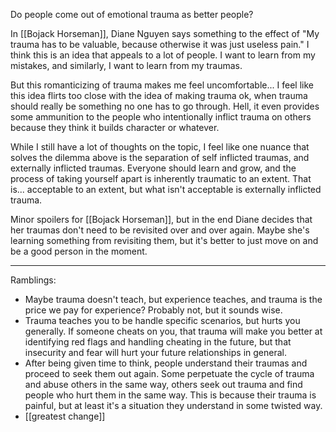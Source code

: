 Do people come out of emotional trauma as better people?

In [[Bojack Horseman]], Diane Nguyen says something to the effect of "My trauma has to be valuable, because otherwise it was just useless pain." I think this is an idea that appeals to a lot of people. I want to learn from my mistakes, and similarly, I want to learn from my traumas.

But this romanticizing of trauma makes me feel uncomfortable... I feel like this idea flirts too close with the idea of making trauma ok, when trauma should really be something no one has to go through. Hell, it even provides some ammunition to the people who intentionally inflict trauma on others because they think it builds character or whatever.

While I still have a lot of thoughts on the topic, I feel like one nuance that solves the dilemma above is the separation of self inflicted traumas, and externally inflicted traumas. Everyone should learn and grow, and the process of taking yourself apart is inherently traumatic to an extent. That is... acceptable to an extent, but what isn't acceptable is externally inflicted trauma.

Minor spoilers for [[Bojack Horseman]], but in the end Diane decides that her traumas don't need to be revisited over and over again. Maybe she's learning something from revisiting them, but it's better to just move on and be a good person in the moment.

------

Ramblings:

 - Maybe trauma doesn't teach, but experience teaches, and trauma is the price we pay for experience? Probably not, but it sounds wise.
 - Trauma teaches you to be handle specific scenarios, but hurts you generally. If someone cheats on you, that trauma will make you better at identifying red flags and handling cheating in the future, but that insecurity and fear will hurt your future relationships in general.
 - After being given time to think, people understand their traumas and proceed to seek them out again. Some perpetuate the cycle of trauma and abuse others in the same way, others seek out trauma and find people who hurt them in the same way. This is because their trauma is painful, but at least it's a situation they understand in some twisted way.
 - [[greatest change]]
